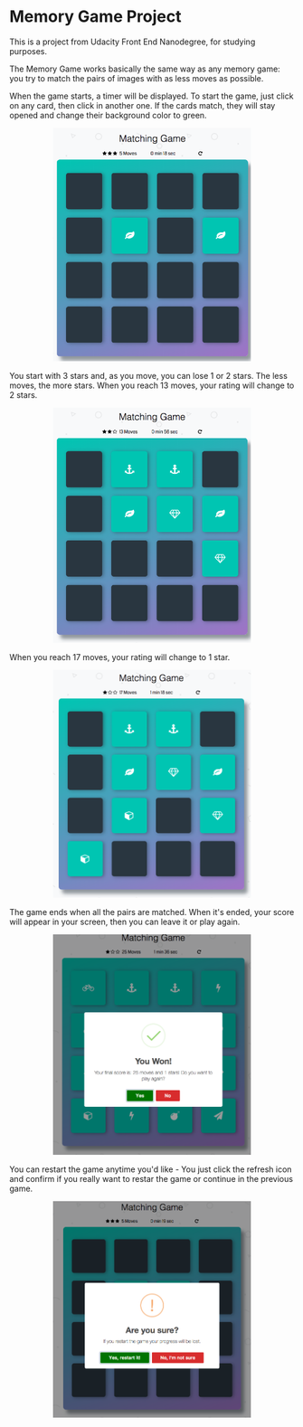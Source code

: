 # Memory Game Project

This is a project from Udacity Front End Nanodegree, for studying purposes.

The Memory Game works basically the same way as any memory game: you try to match the pairs of images with as less moves as possible.

When the game starts, a timer will be displayed.
To start the game, just click on any card, then click in another one. If the cards match, they will stay opened and change their background color to green.

<p align="center">
  <img src="img/match.png" width="350"/>  
</p>


You start with 3 stars and, as you move, you can lose 1 or 2 stars. The less moves, the more stars.
When you reach 13 moves, your rating will change to 2 stars.
<p align="center">
  <img src="img/2stars.png" width="350"/>  
</p>


When you reach 17 moves, your rating will change to 1 star.
<p align="center">
  <img src="img/1star.png" width="350"/>  
</p>


The game ends when all the pairs are matched.
When it's ended, your score will appear in your screen, then you can leave it or play again.
<p align="center">
  <img src="img/won.png" width="350"/>  
</p>


You can restart the game anytime you'd like - You just click the refresh icon and confirm if you really want to restar the game or continue in the previous game.
<p align="center">
  <img src="img/restart.png" width="350"/>  
</p>
